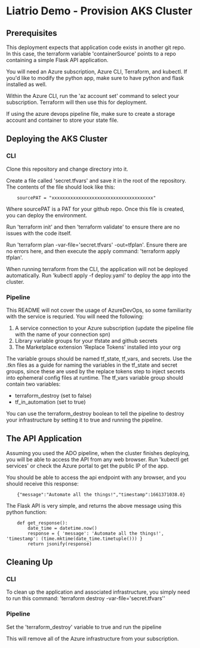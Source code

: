 # Liatrio Demo - Provision AKS Cluster

## Prerequisites

This deployment expects that application code exists in another git repo.  
In this case, the terraform variable 'containerSource' points to a repo containing a simple Flask API application.

You will need an Azure subscription, Azure CLI, Terraform, and kubectl.  If you'd like to modify the python app, make sure to have python and flask installed as well.

Within the Azure CLI, run the 'az account set' command to select your subscription.  Terraform will then use this for deployment.

If using the azure devops pipeline file, make sure to create a storage account and container to store your state file.

## Deploying the AKS Cluster

### CLI

Clone this repository and change directory into it.  

Create a file called 'secret.tfvars' and save it in the root of the repository.  The contents of the file should look like this:

        sourcePAT = "xxxxxxxxxxxxxxxxxxxxxxxxxxxxxxxxxxxxxx"

Where sourcePAT is a PAT for your github repo.  Once this file is created, you can deploy the environment.

Run 'terraform init' and then 'terraform validate' to ensure there are no issues with the code itself.

Run 'terraform plan -var-file='secret.tfvars' -out=tfplan'.  Ensure there are no errors here, and then execute the apply command: 'terraform apply tfplan'.

When running terraform from the CLI, the application will not be deployed automatically.  Run 'kubectl apply -f deploy.yaml' to deploy the app into the cluster.

### Pipeline

This README will not cover the usage of AzureDevOps, so some familiarity with the service is requried.  You will need the following:

1. A service connection to your Azure subscription (update the pipeline file with the name of your connection spn)
2. Library variable groups for your tfstate and github secrets
3. The Marketplace extension 'Replace Tokens' installed into your org 

The variable groups should be named tf_state, tf_vars, and secrets.  Use the .tkn files as a guide for naming the variables in the tf_state and secret groups, since these are used by the replace tokens step to inject secrets into ephemeral config files at runtime.  The tf_vars variable group should contain two variables:

- terraform_destroy (set to false)
- tf_in_automation (set to true)

You can use the terraform_destroy boolean to tell the pipeline to destroy your infrastructure by setting it to true and running the pipeline.


## The API Application

Assuming you used the ADO pipeline, when the cluster finishes deploying, you will be able to access the API from any web browser.  Run 'kubectl get services' or check the Azure portal to get the public IP of the app.

You should be able to access the api endpoint with any browser, and you should receive this response:

        {"message":"Automate all the things!","timestamp":1661371038.0}

The Flask API is very simple, and returns the above message using this python function:

        def get_response():
            date_time = datetime.now()
            response = { 'message': 'Automate all the things!', 'timestamp': (time.mktime(date_time.timetuple())) }
            return jsonify(response)


## Cleaning Up

### CLI
To clean up the application and associated infrastructure, you simply need to run this command: 'terraform destroy -var-file='secret.tfvars''

### Pipeline
Set the 'terraform_destroy' variable to true and run the pipeline

This will remove all of the Azure infrastructure from your subscription.
